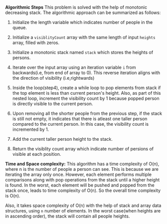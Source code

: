 **Algorithmic Steps**
This problem is solved with the help of monotonic decreasing stack. The algorithmic approach can be summarized as follows:

1. Initialize the length variable which indicates number of people in the queue.

2. Initialize a `visiblityCount` array with the same length of input `heights` array, filled with zeros.

3. Initialize a monotonic stack named `stack` which stores the heights of persons.

4. Iterate over the input array using an iteration variable `i` from backwards(i.e, from end of array to 0). This reverse iteration aligns with the direction of visibility (i.e,rightwards)

5. Inside the loop(step4), create a while loop to pop elements from stack if the top element is less than current person's height. Also, as part of this nested loop, increment the visibility count by 1 because popped person is directly visible 
to the current person.

5. Upon removing all the shorter people from the previous step, if the stack is still not empty, it indicates that there is atleast one taller person compared to the current person. In this case, the visibility count is incremented by 1.

6. Add the current taller person height to the stack.

7. Return the visiblity count array which indicate number of persions of visible at each position.

**Time and Space complexity:**
This algorithm has a time complexity of O(n), where n is the number of people a person can see. This is because we are iterating the array only once. However, each element performs multiple comparisons along with pop operations from the stack until a higher height is found. In the worst, each element will be pushed and popped from the stack once, leads to time complexity of O(n). So the overall time complexity is O(n).

Also, it takes space complexity of O(n) with the help of stack and array data structures, using `n` number of elements. In the worst case(when heights are in ascending order), the stack will contain all people heights.